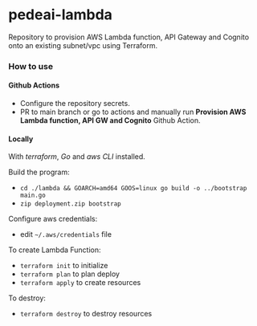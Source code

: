# pedeai-lambda

<!-- ativar gh action -->

Repository to provision AWS Lambda function, API Gateway and Cognito onto an existing subnet/vpc using Terraform.

### How to use

#### Github Actions

- Configure the repository secrets.
- PR to main branch or go to actions and manually run **Provision AWS Lambda function, API GW and Cognito** Github Action.

#### Locally

With *terraform*, *Go* and *aws CLI* installed.

Build the program:

- `cd ./lambda && GOARCH=amd64 GOOS=linux go build -o ../bootstrap main.go`
- `zip deployment.zip bootstrap`

Configure aws credentials:

- edit `~/.aws/credentials` file

To create Lambda Function:

- `terraform init` to initialize
- `terraform plan` to plan deploy
- `terraform apply` to create resources

To destroy:

- `terraform destroy` to destroy resources
